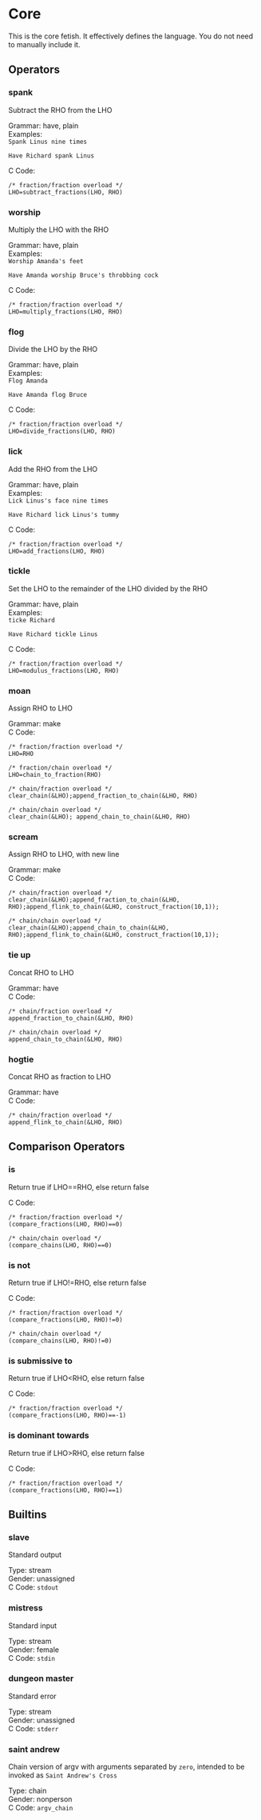 # Core
This is the core fetish. It effectively defines the language. You do not need to manually include it.
## Operators
### spank
Subtract the RHO from the LHO  

Grammar: have, plain  
Examples:  
`Spank Linus nine times`  

`Have Richard spank Linus`  

C Code:  

    /* fraction/fraction overload */
    LHO=subtract_fractions(LHO, RHO)  

### worship
Multiply the LHO with the RHO  

Grammar: have, plain  
Examples:  
`Worship Amanda's feet`  

`Have Amanda worship Bruce's throbbing cock`  

C Code:  

    /* fraction/fraction overload */
    LHO=multiply_fractions(LHO, RHO)  

### flog
Divide the LHO by the RHO  

Grammar: have, plain  
Examples:  
`Flog Amanda`  

`Have Amanda flog Bruce`  

C Code:  

    /* fraction/fraction overload */
    LHO=divide_fractions(LHO, RHO)  

### lick
Add the RHO from the LHO  

Grammar: have, plain  
Examples:  
`Lick Linus's face nine times`  

`Have Richard lick Linus's tummy`  

C Code:  

    /* fraction/fraction overload */
    LHO=add_fractions(LHO, RHO)  

### tickle
Set the LHO to the remainder of the LHO divided by the RHO  

Grammar: have, plain  
Examples:  
`ticke Richard`  

`Have Richard tickle Linus`  

C Code:  

    /* fraction/fraction overload */
    LHO=modulus_fractions(LHO, RHO)  

### moan
Assign RHO to LHO  

Grammar: make  
C Code:  

    /* fraction/fraction overload */
    LHO=RHO  

    /* fraction/chain overload */
    LHO=chain_to_fraction(RHO)  

    /* chain/fraction overload */
    clear_chain(&LHO);append_fraction_to_chain(&LHO, RHO)  

    /* chain/chain overload */
    clear_chain(&LHO); append_chain_to_chain(&LHO, RHO)  

### scream
Assign RHO to LHO, with new line  

Grammar: make  
C Code:  

    /* chain/fraction overload */
    clear_chain(&LHO);append_fraction_to_chain(&LHO, RHO);append_flink_to_chain(&LHO, construct_fraction(10,1));  

    /* chain/chain overload */
    clear_chain(&LHO);append_chain_to_chain(&LHO, RHO);append_flink_to_chain(&LHO, construct_fraction(10,1));  

### tie up
Concat RHO to LHO  

Grammar: have  
C Code:  

    /* chain/fraction overload */
    append_fraction_to_chain(&LHO, RHO)  

    /* chain/chain overload */
    append_chain_to_chain(&LHO, RHO)  

### hogtie
Concat RHO as fraction to LHO  

Grammar: have  
C Code:  

    /* chain/fraction overload */
    append_flink_to_chain(&LHO, RHO)  

## Comparison Operators
### is
Return true if LHO==RHO, else return false  

C Code:  

    /* fraction/fraction overload */
    (compare_fractions(LHO, RHO)==0)  

    /* chain/chain overload */
    (compare_chains(LHO, RHO)==0)  

### is not
Return true if LHO!=RHO, else return false  

C Code:  

    /* fraction/fraction overload */
    (compare_fractions(LHO, RHO)!=0)  

    /* chain/chain overload */
    (compare_chains(LHO, RHO)!=0)  

### is submissive to
Return true if LHO<RHO, else return false  

C Code:  

    /* fraction/fraction overload */
    (compare_fractions(LHO, RHO)==-1)  

### is dominant towards
Return true if LHO>RHO, else return false  

C Code:  

    /* fraction/fraction overload */
    (compare_fractions(LHO, RHO)==1)  

## Builtins
### slave
Standard output  

Type: stream  
Gender: unassigned  
C Code: `stdout`  

### mistress
Standard input  

Type: stream  
Gender: female  
C Code: `stdin`  

### dungeon master
Standard error  

Type: stream  
Gender: unassigned  
C Code: `stderr`  

### saint andrew
Chain version of argv with arguments separated by `zero`, intended to be invoked as `Saint Andrew's Cross`  

Type: chain  
Gender: nonperson  
C Code: `argv_chain`  

